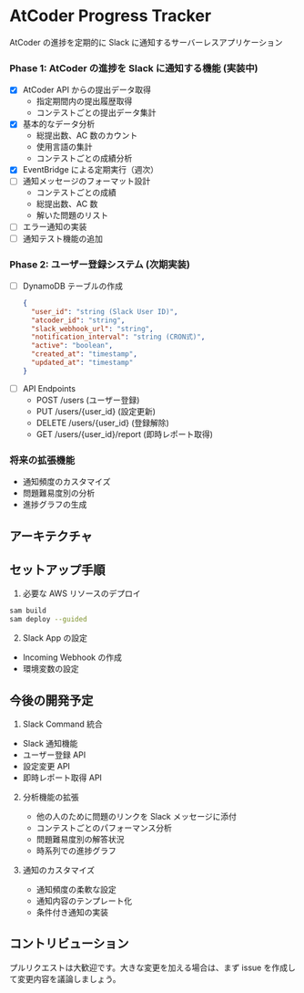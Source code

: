 # AtCoder Progress Tracker

AtCoder の進捗を定期的に Slack に通知するサーバーレスアプリケーション

### Phase 1: AtCoder の進捗を Slack に通知する機能 (実装中)

- [x] AtCoder API からの提出データ取得
  - 指定期間内の提出履歴取得
  - コンテストごとの提出データ集計
- [x] 基本的なデータ分析
  - 総提出数、AC 数のカウント
  - 使用言語の集計
  - コンテストごとの成績分析
- [x] EventBridge による定期実行（週次）
- [ ] 通知メッセージのフォーマット設計
  - コンテストごとの成績
  - 総提出数、AC 数
  - 解いた問題のリスト
- [ ] エラー通知の実装
- [ ] 通知テスト機能の追加

### Phase 2: ユーザー登録システム (次期実装)

- [ ] DynamoDB テーブルの作成
  ```json
  {
    "user_id": "string (Slack User ID)",
    "atcoder_id": "string",
    "slack_webhook_url": "string",
    "notification_interval": "string (CRON式)",
    "active": "boolean",
    "created_at": "timestamp",
    "updated_at": "timestamp"
  }
  ```
- [ ] API Endpoints
  - POST /users (ユーザー登録)
  - PUT /users/{user_id} (設定更新)
  - DELETE /users/{user_id} (登録解除)
  - GET /users/{user_id}/report (即時レポート取得)

### 将来の拡張機能

- 通知頻度のカスタマイズ
- 問題難易度別の分析
- 進捗グラフの生成

## アーキテクチャ

## セットアップ手順

1. 必要な AWS リソースのデプロイ

```bash
sam build
sam deploy --guided
```

2. Slack App の設定

- Incoming Webhook の作成
- 環境変数の設定

## 今後の開発予定

1. Slack Command 統合

- Slack 通知機能
- ユーザー登録 API
- 設定変更 API
- 即時レポート取得 API

2. 分析機能の拡張

   - 他の人のために問題のリンクを Slack メッセージに添付
   - コンテストごとのパフォーマンス分析
   - 問題難易度別の解答状況
   - 時系列での進捗グラフ

3. 通知のカスタマイズ
   - 通知頻度の柔軟な設定
   - 通知内容のテンプレート化
   - 条件付き通知の実装

## コントリビューション

プルリクエストは大歓迎です。大きな変更を加える場合は、まず issue を作成して変更内容を議論しましょう。

